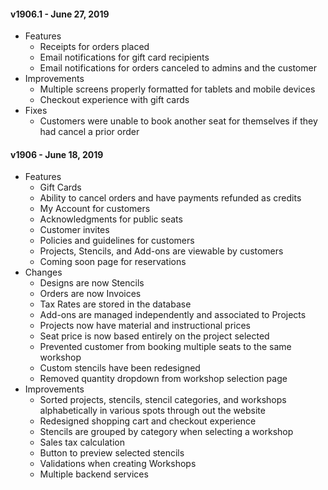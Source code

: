 #### v1906.1 - June 27, 2019

- Features
  - Receipts for orders placed
  - Email notifications for gift card recipients
  - Email notifications for orders canceled to admins and the customer
- Improvements
  - Multiple screens properly formatted for tablets and mobile devices
  - Checkout experience with gift cards
- Fixes
  - Customers were unable to book another seat for themselves if they had cancel a prior order

#### v1906 - June 18, 2019

- Features
  - Gift Cards
  - Ability to cancel orders and have payments refunded as credits
  - My Account for customers
  - Acknowledgments for public seats
  - Customer invites
  - Policies and guidelines for customers
  - Projects, Stencils, and Add-ons are viewable by customers
  - Coming soon page for reservations
- Changes
  - Designs are now Stencils
  - Orders are now Invoices
  - Tax Rates are stored in the database
  - Add-ons are managed independently and associated to Projects
  - Projects now have material and instructional prices
  - Seat price is now based entirely on the project selected
  - Prevented customer from booking multiple seats to the same workshop
  - Custom stencils have been redesigned
  - Removed quantity dropdown from workshop selection page
- Improvements
  - Sorted projects, stencils, stencil categories, and workshops alphabetically in various spots through out the website
  - Redesigned shopping cart and checkout experience
  - Stencils are grouped by category when selecting a workshop
  - Sales tax calculation
  - Button to preview selected stencils
  - Validations when creating Workshops
  - Multiple backend services
